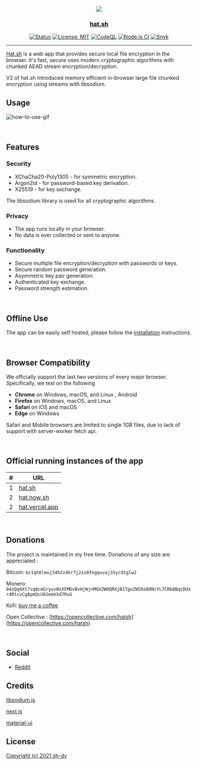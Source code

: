 <p align="center">
  <a href="#" rel="noopener">
 <img src="https://i.imgur.com/F8nNzHi.png"></a>
</p>

<a href="https://hat.sh" style="color:#000"><h3 align="center">hat.sh</h3></a>

<div align="center">

[![Status](https://img.shields.io/badge/status-active-success.svg)](#)
[![License: MIT](https://img.shields.io/badge/license-MIT-blue.svg)](#)
[![CodeQL](https://github.com/sh-dv/hat.sh/actions/workflows/codeql-analysis.yml/badge.svg)](https://github.com/sh-dv/hat.sh/actions/workflows/codeql-analysis.yml)
[![Node.js CI](https://github.com/sh-dv/hat.sh/actions/workflows/node.js.yml/badge.svg?branch=master)](https://github.com/sh-dv/hat.sh/actions/workflows/node.js.yml)
[![Snyk](https://github.com/sh-dv/hat.sh/actions/workflows/snyk.yml/badge.svg)](https://github.com/sh-dv/hat.sh/actions/workflows/snyk.yml)

</div>

---

[Hat.sh](https://hat.sh) is a web app that provides secure local file encryption in the browser. It's fast, secure uses modern cryptographic algorithms with chunked AEAD stream encryption/decryption.

V2 of hat.sh introduced memory efficient in-browser large file chunked encryption using streams with libsodium.

## Usage

![how-to-use-gif](https://i.imgur.com/nyfgF1Z.gif)

<br>

## Features

### Security

- XChaCha20-Poly1305 - for symmetric encryption.
- Argon2id - for password-based key derivation.
- X25519 - for key exchange.

The libsodium library is used for all cryptographic algorithms.

### Privacy

- The app runs locally in your browser.
- No data is ever collected or sent to anyone.​

### Functionality

- Secure multiple file encryption/decryption with passwords or keys.
- Secure random password generation.
- Asymmetric key pair generation.
- Authenticated key exchange.
- Password strength estimation.

<br>

## Offline Use

The app can be easily self hosted, please follow the [installation](https://hat.sh/about/#installation) instructions.


<br>

## Browser Compatibility

We officially support the last two versions of every major browser. Specifically, we test on the following

- **Chrome** on Windows, macOS, and Linux , Android
- **Firefox** on Windows, macOS, and Linux
- **Safari** on iOS and macOS
- **Edge** on Windows

Safari and Mobile browsers are limited to single 1GB files, due to lack of support with server-worker fetch api.

<br>

## Official running instances of the app

| #   | URL                                       |
| --- | ----------------------------------------- |
| 1   | [hat.sh](https://hat.sh/)                 |
| 2   | [hat.now.sh](https://hat.now.sh/)         |
| 2   | [hat.vercel.app](https://hat.vercel.app/) |

<br>

## Donations

The project is maintained in my free time. Donations of any size are appreciated :

Bitcoin: `bc1qh0lmuj34h2z4kr7j2sx8fegqvvaj35ycdtglw2`

Monero: `84zQq4Xt7sq8cmGryuvWsXFMDvBvHjWjnMQXZWQQRXjB1TgoZWS9zBdNcYL7CRbQBqcDdxr4RtcvCgApmQcU6SemVXd7RuG`

Kofi: [buy me a coffee](https://ko-fi.com/shdvapps)

Open Collective : [https://opencollective.com/hatsh](https://opencollective.com/hatsh)

<br>

## Social

* [Reddit](https://reddit.com/r/hatsh) 

## Credits

[libsodium.js](https://github.com/jedisct1/libsodium.js)

[next.js](https://nextjs.org/)

[material-ui](https://material-ui.com/)

## License

[Copyright (c) 2021 sh-dv](https://github.com/sh-dv/hat.sh/blob/master/LICENSE)
